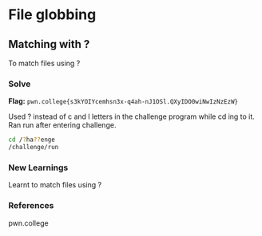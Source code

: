 # File globbing

## Matching with ?
To match files using ?

### Solve
**Flag:** `pwn.college{s3kYOIYcemhsn3x-q4ah-nJ1OSl.QXyIDO0wiNwIzNzEzW}`

Used ? instead of c and l letters in the challenge program while cd ing to it. Ran run after entering challenge.

```bash
cd /?ha??enge
/challenge/run
```

### New Learnings
Learnt to match files using ? 

### References 
pwn.college
